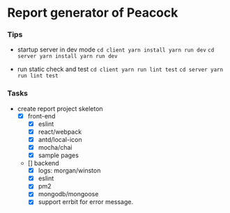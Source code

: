 # Report generator of Peacock

### Tips
* startup server in dev mode
`
	cd client
	yarn install
	yarn run dev
`
`
	cd server
	yarn install
	yarn run dev
`

* run static check and test
`
	cd client
	yarn run lint test
`
`
	cd server
	yarn run lint test
`


### Tasks
* create report project skeleton
	* [x] front-end
		* [x] eslint
		* [x] react/webpack
		* [x] antd/local-icon
		* [x] mocha/chai
		* [x] sample pages
	* [] backend
		* [x] logs: morgan/winston
		* [x] eslint
		* [x] pm2
		* [x] mongodb/mongoose
		* [x] support errbit for error message.
